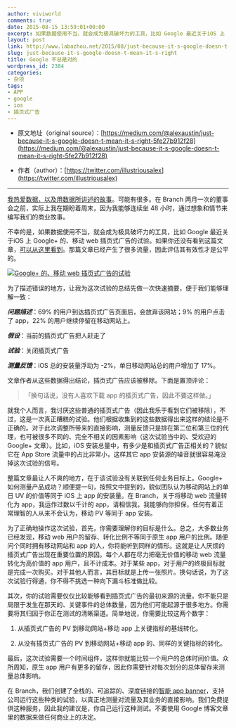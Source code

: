 ```yaml
---
author: viviworld
comments: true
date: 2015-08-15 13:59:01+00:00
excerpt: 如果数据使用不当，就会成为极具破坏力的工具，比如 Google 最近关于iOS 上  Google+ 的、移动 web 插页式广告的试验。
layout: post
link: http://www.labazhou.net/2015/08/just-because-it-s-google-doesn-t-mean-it-s-right/
slug: just-because-it-s-google-doesn-t-mean-it-s-right
title: Google 不总是对的
wordpress_id: 2384
categories:
- 杂项
tags:
- APP
- google
- ios
- 插页式广告
---
```



	
  * 原文地址（original source）：[https://medium.com/@alexaustin/just-because-it-s-google-doesn-t-mean-it-s-right-5fe27b912f28](https://medium.com/@alexaustin/just-because-it-s-google-doesn-t-mean-it-s-right-5fe27b912f28)

	
  * 作者（author）：[https://twitter.com/illustriousalex](https://twitter.com/illustriousalex)





* * *



[我热爱数据，以及用数据所讲述的故事](http://www.labazhou.net/2015/05/data-verb/)。可能有很多。在 Branch 两月一次的董事会之前，实际上我在期盼着周末，因为我能够连续坐 48 小时，通过想象和情节来编写我们的商业故事。

不幸的是，如果数据使用不当，就会成为极具破坏力的工具，比如 Google 最近关于iOS 上 Google+ 的、移动 web 插页式广告的试验。如果你还没有看到这篇文章，[可以从这里看到](http://googlewebmastercentral.blogspot.co.uk/2015/07/google-case-study-on-app-download-interstitials.html)。那篇文章已经产生了很多流量，因此评估其有效性才是公平的。

[![Google+ 的、移动 web 插页式广告的试验](http://www.labazhou.net/wp-content/uploads/2015/08/full-page-interstitial-338x600.png)](http://www.labazhou.net/wp-content/uploads/2015/08/full-page-interstitial.png)



为了描述错误的地方，让我为这次试验的总结先做一次快速摘要，便于我们能够理解一致：

_**问题描述**_：69% 的用户到达插页式广告页面后，会放弃该网站；9% 的用户点击了 app，22% 的用户继续停留在移动网站上。

_**假设**_：当前的插页式广告把人赶走了

_**试验**_：关闭插页式广告

_**测量反馈**_：iOS 总的安装量浮动为 -2%，单日移动网站总的用户增加了 17%。

文章作者从这些数据得出结论，插页式广告应该被移除。下面是置顶评论：


<blockquote>「换句话说，没有人喜欢下载 app 的插页式广告，因此不要这样做。」</blockquote>


就我个人而言，我讨厌这些普通的插页式广告（因此我乐于看到它们被移除），不过，这是一次真正糟糕的试验。他们根据收集到的这些数据得出来这样的结论是不正确的。对于此次调整所带来的直接影响，测量反馈只是排在第二位和第三位的代理，也可被很多不同的、完全不相关的因素影响（这次试验当中的、受欢迎的 Google+ 文章）。比如，iOS 安装总量中，有多少是和插页式广告正相关的？貌似它在 App Store 流量中的占比非常小，这样其它 app 安装源的噪音就很容易淹没掉这次试验的信号。

整篇文章最让人不爽的地方，在于该试验没有关联到任何业务目标上。Google+ 如何测量产品成功？顺便提一句，按照文中提到的，貌似团队认为移动网站上的单日 UV 的价值等同于 iOS 上 app 的安装量。在 Branch，关于将移动 web 流量转化为 app，我运作过数以千计的 app，请相信我，我能够向你担保，任何有着正常理智的人从来不会认为，移动 PV 等同于 app 安装。

为了正确地操作这次试验，首先，你需要理解你的目标是什么。总之，大多数业务已经发现，移动 web 用户的留存、转化比例不等同于原生 app 用户的比例。随便问个同时拥有移动网站和 app 的人，你将能听到同样的情形。这就是让人厌烦的插页式广告出现在重要位置的原因。每个人都在尽力把毫无价值的移动 web 流量转化为高价值的 app 用户，且不计成本。对于某些 app，对于用户的终极目标就是完成一次购买。对于其他人而言，其目标就是上传一张照片。换句话说，为了这次试验行得通，你不得不挑选一种向下漏斗标准做比较。

其次，你的试验需要仅仅比较能够看到插页式广告的最初来源的流量。你不能只是局限于发生在那天的、关键事件的总体数量，因为他们可能起源于很多地方。你需要将其归因于你正在测试的清晰渠道。简单地说，你需要比较这两个数字：



	
  1. 从插页式广告的 PV 到移动网站+移动 app 上关键指标的基线转化。

	
  2. 从没有插页式广告的 PV 到移动网站+移动 app 的、同样的关键指标的转化。


最后，这次试验需要一个时间组件，这样你就能比较一个用户的总体时间价值。众所周知，原生 app 用户有更多的留存，因此你需要针对每次划分的总体留存来测量总体影响。

在 Branch，我们创建了全栈的、可追踪的、深度链接的[智能 app banner](https://dev.branch.io/recipes/app_download_banner/)，支持公司运行这些种类的试验，以真正地测量对流量及其业务的直接影响。我们免费提供这种服务，因此我的建议是，你自己运行这种测试。不要使用 Google 博客文章里的数据来做任何商业上的决定。
